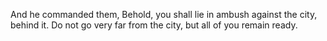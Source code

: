 And he commanded them, Behold, you shall lie in ambush against the city, behind it. Do not go very far from the city, but all of you remain ready.
